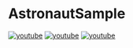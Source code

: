 # AstronautSample
[![youtube](https://img.youtube.com/vi/OPastohTM9c/0.jpg)](http://www.youtube.com/watch?v=OPastohTM9c "Astoronaut game sample.")
[![youtube](https://img.youtube.com/vi/1hZDJ0XIlGQ/0.jpg)](http://www.youtube.com/watch?v=1hZDJ0XIlGQ "Astoronaut game sample.")
[![youtube](https://img.youtube.com/vi/xV1pAnGmbBw/0.jpg)](http://www.youtube.com/watch?v=xV1pAnGmbBw "Astoronaut game sample.")